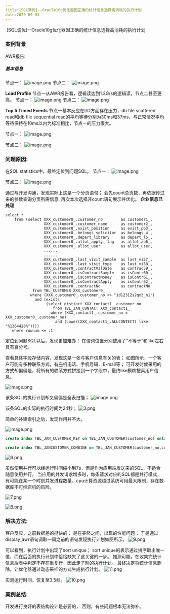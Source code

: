 ```yaml
---
title:[SQL调优]--Oracle10g优化器因正确的统计信息选择高消耗的执行计划
date:2020-09-03
---
```




​     [SQL调优]--Oracle10g优化器因正确的统计信息选择高消耗的执行计划



### 案例背景

AWR报告:

##### **基本信息**

节点一：
![image.png](http://cdn.lifemini.cn/dbblog/20200903/f458a07d373f4a7c98f0e2e31094149a.png)
节点二：
![image.png](http://cdn.lifemini.cn/dbblog/20200903/2bc7478576604376b59454ca3abb56ec.png)

**Load Profile**
节点一从AWR报告看，逻辑读达到1.3G/s的逻辑读，节点二甚至更高。
节点一：
![image.png](http://cdn.lifemini.cn/dbblog/20200903/5594af99d2f2402488b2959a07fd99b2.png)
节点二：
![image.png](http://cdn.lifemini.cn/dbblog/20200903/3b82cabe246c425cbc8726ea1ed9f123.png)

**Top 5 Timed Events**
节点一基本反应在I/O方面存在压力，db file scattered read和db file sequential read的平均等待分别为30ms和37ms，与正常情况平均等待保持在10ms以内为标准相比，节点一的压力很大。

节点一：
![image.png](http://cdn.lifemini.cn/dbblog/20200903/322990eca9a44e5eb0413128eff45fee.png)

节点二：
![image.png](http://cdn.lifemini.cn/dbblog/20200903/4a3ed0fa9633452e8c49c1e592d14935.png)



### 问题原因:

在SQL statistics中，最终定位到问题SQL。
节点一：
![image.png](http://cdn.lifemini.cn/dbblog/20200907/4e280f3226a44a70ad640447d7cf7f80.png)

节点二：
![image.png](http://cdn.lifemini.cn/dbblog/20200907/5ab52f15efb545a686cf59613f9cf559.png)

通过与开发沟通，发现实际上这是一个分页语句；
会先count总页数，再依据传过来的参数查询分页所需信息,
再次本次选择非count语句展示并优化。
**企业信息已处理**

```
select *
    from (select XXX_customer0_.customer_no        as customer1_,
                 XXX_customer0_.customer_name      as customer2_,
                 XXX_customer0_.exist_position     as exist_po3_,
                 XXX_customer0_.belongs_solicitor  as belongs_4_,
                 XXX_customer0_.depart_library     as depart_l5_,
                 XXX_customer0_.allot_apply_flag   as allot_ap6_,
                 XXX_customer0_.allot_user         as allot_user,
                 ......                           
                 ......
                 XXX_customer0_.last_visit_sample  as last_vi57_,
                 XXX_customer0_.last_visit_type    as last_vi58_,
                 XXX_customer0_.contractValDate    as contrac59_,
                 XXX_customer0_.isContractSample   as isContr60_,
                 XXX_customer0_.isContractMoney    as isContr61_,
                 XXX_customer0_.isContractApply    as isContr62_,
                 XXX_customer0_.contractNo         as contractNo
            from TBL_CUSTOMER XXX_customer0_
           where (XXX_customer0_.customer_no <> "id12312s2qx3_n1")
             and (exists
                  (select distinct XXX_contact1_.customer_no
                     from TBL_JAN_CONTACT XXX_contact1_
                    where (XXX_contact1_.customer_no = XXX_customer0_.customer_no)
                      and (Lower(XXX_contact1_.ALLCONTECT) like "%1364428%"))))
   where rownum <= :1
```

定位到问题SQL以后，发现更加难办！
在谓词位置分别使用了“不等于”和like左右具有百分号。

查看具体字段存储内容，发现这是一张与客户信息有关的表；
如图所示，一个客户可能有多种联系方式，有座机电话、手机号码、E-mail等；
可开发时候采用的方式却偏偏是，将所有的联系方式拼接到一个字段中，最终like模糊搜索用户信息。

![image.png](http://cdn.lifemini.cn/dbblog/20200907/975e6ea6d69d49bc8c120ea0e6bb1506.png)

该条SQL的执行计划却又偏偏是全表扫描；
![image.png](http://cdn.lifemini.cn/dbblog/20200911/a626d4d19fff476d854dd82a6725e157.png)

该条SQL的实际的执行时间为24秒；
![3.png](http://cdn.lifemini.cn/dbblog/20200907/bce2cdd561074177bebda9ab339126f6.png)

简单的补建索引之后，发现作用并不大。

![image.png](http://cdn.lifemini.cn/dbblog/20200911/8bc726a35acc4aceae5d380ce8254a40.png)

```sql
create index TBL_JAN_CUSTOMER_KEY on TBL_JAN_CUSTOMER(customer_no) online; 

create index TBL_JANCUSTOMER_COMBINE on TBL_JAN_CUSTOMER(customer_no,Lower(TBL_JAN_CONTACT.ALLCONTECT)) online;
```

![6.png](http://cdn.lifemini.cn/dbblog/20200907/1dcd8a3d571f4a2fbf71845d625435ca.png)

虽然使用并行可以经运行时间缩小到7s，但是作为应用端发送来的SQL，不适合随意使用并行。
当应用的并发请求增多时，每条请求对应的SQL都是并行模式，有可能在某一个时刻并发进程数量、cpu计算资源超过系统可用最大限制，存在数据库不可控宕机的风险。

![7.png](http://cdn.lifemini.cn/dbblog/20200907/6279258368954cc48d56f0022e168339.png)

![8.png](http://cdn.lifemini.cn/dbblog/20200907/5203125dd9884f29be0cba9493f3c867.png)



### 解决方法:

客户反应，之前数据差的挺快的；
是在突然之间，出现的性能问题；
于是通过display_awr语句调取一周之前的语句发现执行计划如图所示。
![9.png](http://cdn.lifemini.cn/dbblog/20200911/f346d773283447a7ba6f95c35d5bf208.png)

可以看到，执行计划中出现了sort unique；
sort unique的表示通过排序取出唯一值，而在后面的执行计划中恰恰缺失了这关键的一步。
推测可能，在收集完统计信息后表中判定不存在重复行，因此走了别的执行计划。
最终决定将统计信息删除，让优化器通过动态采样的方式生成执行计划。
![11.png](http://cdn.lifemini.cn/dbblog/20200911/b1bc69230604445f80e12d827df5d638.png)

实测运行时间，恢复至3.5秒。
![10.png](http://cdn.lifemini.cn/dbblog/20200907/bcbdfe7ff77e463eab8e8f2bd2873b7d.png)



### 案例总结:

开发进行良好的表结构设计是必要的，
否则，有些问题根本无法弥补。